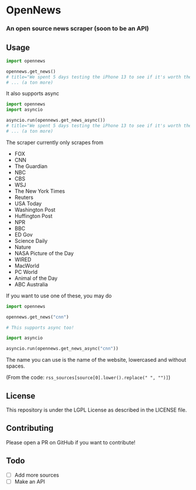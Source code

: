 # OpenNews

### An open source news scraper (soon to be an API)

## Usage

```py
import opennews

opennews.get_news()
# title="We spent 5 days testing the iPhone 13 to see if it's worth the upgrade" link='https://www.cnn.com/2021/09/21/cnn-underscored/apple-iphone-13-review/index.html' summary="If you're in the market for an iPhone and have an 11 or older, now is a really ideal time to upgrade." author=None published='Tue, 21 Sep 2021 13:00:53 GMT' published_parsed=[2021, 9, 21, 13, 0, 53, 1, 264, 0] tags=[] media_content=[Media(url='https://cdn.cnn.com/cnnnext/dam/assets/210920231929-3-iphone-13-underscored-review-super-169.jpg', medium='image', width='1100', height='619'), Media(url='https://cdn.cnn.com/cnnnext/dam/assets/210920231929-3-iphone-13-underscored-review-large-11.jpg', medium='image', width='300', height='300'), Media(url='https://cdn.cnn.com/cnnnext/dam/assets/210920231929-3-iphone-13-underscored-review-vertical-large-gallery.jpg', medium='image', width='414', height='552'), Media(url='https://cdn.cnn.com/cnnnext/dam/assets/210920231929-3-iphone-13-underscored-review-video-synd-2.jpg', medium='image', width='640', height='480'), Media(url='https://cdn.cnn.com/cnnnext/dam/assets/210920231929-3-iphone-13-underscored-review-live-video.jpg', medium='image', width='576', height='324'), Media(url='https://cdn.cnn.com/cnnnext/dam/assets/210920231929-3-iphone-13-underscored-review-t1-main.jpg', medium='image', width='250', height='250'), Media(url='https://cdn.cnn.com/cnnnext/dam/assets/210920231929-3-iphone-13-underscored-review-vertical-gallery.jpg', medium='image', width='270', height='360'), Media(url='https://cdn.cnn.com/cnnnext/dam/assets/210920231929-3-iphone-13-underscored-review-story-body.jpg', medium='image', width='300', height='169'), Media(url='https://cdn.cnn.com/cnnnext/dam/assets/210920231929-3-iphone-13-underscored-review-t1-main.jpg', medium='image', width='250', height='250'), Media(url='https://cdn.cnn.com/cnnnext/dam/assets/210920231929-3-iphone-13-underscored-review-assign.jpg', medium='image', width='248', height='186'), Media(url='https://cdn.cnn.com/cnnnext/dam/assets/210920231929-3-iphone-13-underscored-review-hp-video.jpg', medium='image', width='256', height='144')]
# ... (a ton more)
```

It also supports async
```py
import opennews
import asyncio

asyncio.run(opennews.get_news_async())
# title="We spent 5 days testing the iPhone 13 to see if it's worth the upgrade" link='https://www.cnn.com/2021/09/21/cnn-underscored/apple-iphone-13-review/index.html' summary="If you're in the market for an iPhone and have an 11 or older, now is a really ideal time to upgrade." author=None published='Tue, 21 Sep 2021 13:00:53 GMT' published_parsed=[2021, 9, 21, 13, 0, 53, 1, 264, 0] tags=[] media_content=[Media(url='https://cdn.cnn.com/cnnnext/dam/assets/210920231929-3-iphone-13-underscored-review-super-169.jpg', medium='image', width='1100', height='619'), Media(url='https://cdn.cnn.com/cnnnext/dam/assets/210920231929-3-iphone-13-underscored-review-large-11.jpg', medium='image', width='300', height='300'), Media(url='https://cdn.cnn.com/cnnnext/dam/assets/210920231929-3-iphone-13-underscored-review-vertical-large-gallery.jpg', medium='image', width='414', height='552'), Media(url='https://cdn.cnn.com/cnnnext/dam/assets/210920231929-3-iphone-13-underscored-review-video-synd-2.jpg', medium='image', width='640', height='480'), Media(url='https://cdn.cnn.com/cnnnext/dam/assets/210920231929-3-iphone-13-underscored-review-live-video.jpg', medium='image', width='576', height='324'), Media(url='https://cdn.cnn.com/cnnnext/dam/assets/210920231929-3-iphone-13-underscored-review-t1-main.jpg', medium='image', width='250', height='250'), Media(url='https://cdn.cnn.com/cnnnext/dam/assets/210920231929-3-iphone-13-underscored-review-vertical-gallery.jpg', medium='image', width='270', height='360'), Media(url='https://cdn.cnn.com/cnnnext/dam/assets/210920231929-3-iphone-13-underscored-review-story-body.jpg', medium='image', width='300', height='169'), Media(url='https://cdn.cnn.com/cnnnext/dam/assets/210920231929-3-iphone-13-underscored-review-t1-main.jpg', medium='image', width='250', height='250'), Media(url='https://cdn.cnn.com/cnnnext/dam/assets/210920231929-3-iphone-13-underscored-review-assign.jpg', medium='image', width='248', height='186'), Media(url='https://cdn.cnn.com/cnnnext/dam/assets/210920231929-3-iphone-13-underscored-review-hp-video.jpg', medium='image', width='256', height='144')]
# ... (a ton more)
```

The scraper currently only scrapes from 
- FOX
- CNN
- The Guardian
- NBC
- CBS
- WSJ
- The New York Times
- Reuters
- USA Today
- Washington Post
- Huffington Post
- NPR
- BBC
- ED Gov
- Science Daily
- Nature
- NASA Picture of the Day
- WIRED
- MacWorld
- PC World
- Animal of the Day
- ABC Australia

If you want to use one of these, you may do
```py
import opennews

opennews.get_news("cnn")

# This supports async too!

import asyncio

asyncio.run(opennews.get_news_async("cnn"))
```
The name you can use is the name of the website, lowercased and without spaces. 

(From the code: `rss_sources[source[0].lower().replace(" ", "")]`)


## License
This repository is under the LGPL License as described in the LICENSE file.


## Contributing
Please open a PR on GitHub if you want to contribute!

## Todo

- [ ] Add more sources
- [ ] Make an API
